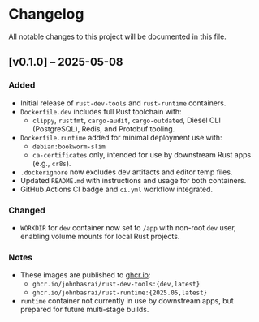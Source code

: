 # Changelog

All notable changes to this project will be documented in this file.

## [v0.1.0] – 2025-05-08

### Added
- Initial release of `rust-dev-tools` and `rust-runtime` containers.
- `Dockerfile.dev` includes full Rust toolchain with:
  - `clippy`, `rustfmt`, `cargo-audit`, `cargo-outdated`, Diesel CLI (PostgreSQL), Redis, and Protobuf tooling.
- `Dockerfile.runtime` added for minimal deployment use with:
  - `debian:bookworm-slim`
  - `ca-certificates` only, intended for use by downstream Rust apps (e.g., `cr8s`).
- `.dockerignore` now excludes dev artifacts and editor temp files.
- Updated `README.md` with instructions and usage for both containers.
- GitHub Actions CI badge and `ci.yml` workflow integrated.

### Changed
- `WORKDIR` for `dev` container now set to `/app` with non-root `dev` user, enabling volume mounts for local Rust projects.

### Notes
- These images are published to [ghcr.io](https://ghcr.io/johnbasrai):
  - `ghcr.io/johnbasrai/rust-dev-tools:{dev,latest}`
  - `ghcr.io/johnbasrai/rust-runtime:{2025.05,latest}`
- `runtime` container not currently in use by downstream apps, but prepared for future multi-stage builds.
